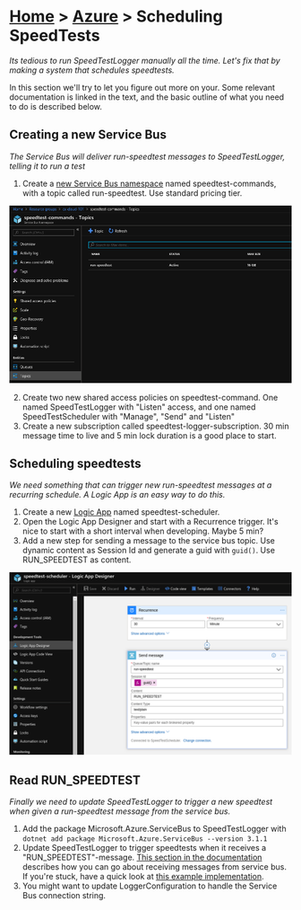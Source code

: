 [Home](../) > [Azure](index) > Scheduling SpeedTests
====================================================
_Its tedious to run SpeedTestLogger manually all the time. Let's fix that by making a system that schedules speedtests._

In this section we'll try to let you figure out more on your. Some relevant documentation is linked in the text, and the basic outline of what you need to do is described below.

Creating a new Service Bus
--------------------------
_The Service Bus will deliver run-speedtest messages to SpeedTestLogger, telling it to run a test_

1. Create a [new Service Bus namespace](https://docs.microsoft.com/en-us/azure/service-bus-messaging/service-bus-dotnet-how-to-use-topics-subscriptions) named speedtest-commands, with a topic called run-speedtest. Use standard pricing tier.

![scheduling-speedtests-1](images/scheduling-speedtests-1.png)

2. Create two new shared access policies on speedtest-command. One named SpeedTestLogger with "Listen" access, and one named SpeedTestScheduler with "Manage", "Send" and "Listen"
3. Create a new subscription called speedtest-logger-subscription. 30 min message time to live and 5 min lock duration is a good place to start.

Scheduling speedtests
---------------------
_We need something that can trigger new run-speedtest messages at a recurring schedule. A Logic App is an easy way to do this._

1. Create a new [Logic App](https://docs.microsoft.com/en-us/azure/logic-apps/quickstart-create-first-logic-app-workflow) named speedtest-scheduler.
2. Open the Logic App Designer and start with a Recurrence trigger. It's nice to start with a short interval when developing. Maybe 5 min?
3. Add a new step for sending a message to the service bus topic. Use dynamic content as Session Id and generate a guid with `guid()`. Use RUN_SPEEDTEST as content.

![scheduling-speedtests-2](images/scheduling-speedtests-2.png)

Read RUN_SPEEDTEST
------------------
_Finally we need to update SpeedTestLogger to trigger a new speedtest when given a run-speedtest message from the service bus._

1. Add the package Microsoft.Azure.ServiceBus to SpeedTestLogger with `dotnet add package Microsoft.Azure.ServiceBus --version 3.1.1`
2. Update SpeedTestLogger to trigger speedtests when it receives a "RUN_SPEEDTEST"-message. [This section in the documentation](https://docs.microsoft.com/en-us/azure/service-bus-messaging/service-bus-dotnet-how-to-use-topics-subscriptions#5-receive-messages-from-the-subscription) describes how you can go about receiving messages from service bus. If you're stuck, have a quick look at [this example implementation](https://github.com/cx-cloud-101/az-speedtest-logger/blob/master/SpeedTestLogger/Program.cs).
3. You might want to update LoggerConfiguration to handle the Service Bus connection string.
